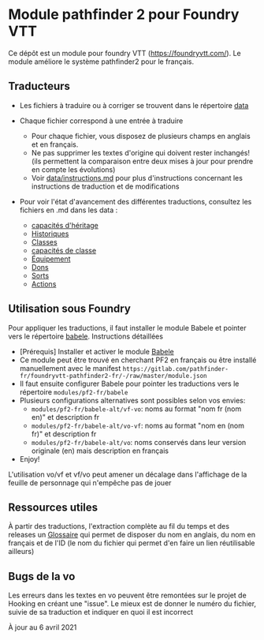 # Module pathfinder 2 pour Foundry VTT

Ce dépôt est un module pour foundry VTT (https://foundryvtt.com/).
Le module améliore le système pathfinder2 pour le français.

## Traducteurs

* Les fichiers à traduire ou à corriger se trouvent dans le répertoire [data](data/)

* Chaque fichier correspond à une entrée à traduire
  * Pour chaque fichier, vous disposez de plusieurs champs en anglais et en français.
  * Ne pas supprimer les textes d'origine qui doivent rester inchangés! (ils permettent la comparaison entre deux mises à jour pour prendre en compte les évolutions)
  * Voir [data/instructions.md](data/instructions.md) pour plus d'instructions concernant les instructions de traduction et de modifications

* Pour voir l'état d'avancement des différentes traductions, consultez les fichiers en .md dans les data :
  * [capacités d'héritage](data/status-ancestryfeatures.md)
  * [Historiques](data/status-backgrounds.md)
  * [Classes](data/status-classes.md)
  * [capacités de classe](data/status-classfeatures.md)
  * [Équipement](data/status-equipment.md)
  * [Dons](data/status-feats.md)
  * [Sorts](data/status-spells.md)
  * [Actions](data/status-actions.md)

## Utilisation sous Foundry

Pour appliquer les traductions, il faut installer le module Babele et pointer vers le répertoire [babele](babele/). Instructions détaillées
* [Prérequis] Installer et activer le module [Babele](https://gitlab.com/riccisi/foundryvtt-babele)
* Ce module peut être trouvé en cherchant PF2 en français ou être installé manuellement avec le manifest `https://gitlab.com/pathfinder-fr/foundryvtt-pathfinder2-fr/-/raw/master/module.json`
* Il faut ensuite configurer Babele pour pointer les traductions vers le répertoire `modules/pf2-fr/babele`
* Plusieurs configurations alternatives sont possibles selon vos envies:
  * `modules/pf2-fr/babele-alt/vf-vo`: noms au format "nom fr (nom en)" et description fr
  * `modules/pf2-fr/babele-alt/vo-vf`: noms au format "nom en (nom fr)" et description fr
  * `modules/pf2-fr/babele-alt/vo`: noms conservés dans leur version originale (en) mais description en français
* Enjoy!

L'utilisation vo/vf et vf/vo peut amener un décalage dans l'affichage de la feuille de personnage qui n'empêche pas de jouer

## Ressources utiles
À partir des traductions, l'extraction complète au fil du temps et des releases un [Glossaire](data/dictionnaire.md) qui permet de disposer du nom en anglais, du nom en français et de l'ID (le nom du fichier qui permet d'en faire un lien réutilisable ailleurs)

## Bugs de la vo
Les erreurs dans les textes en vo peuvent être remontées sur le projet de Hooking en créant une "issue". Le mieux est de donner le numéro du fichier, suivie de sa traduction et indiquer en quoi il est incorrect

À jour au 6 avril 2021

